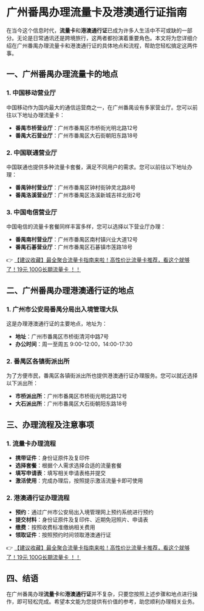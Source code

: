 # 广州番禺办理流量卡及港澳通行证指南

在当今这个信息时代，**流量卡**和**港澳通行证**已成为许多人生活中不可或缺的一部分。无论是日常通讯还是跨境旅行，这两者都扮演着重要角色。本文将为您详细介绍在广州番禺办理流量卡和港澳通行证的具体地点和流程，帮助您轻松搞定这两件事。

## 一、广州番禺办理流量卡的地点

### 1. 中国移动营业厅
中国移动作为国内最大的通信运营商之一，在广州番禺设有多家营业厅。您可以前往以下地址办理流量卡：

- **番禺市桥营业厅**：广州市番禺区市桥街光明北路12号
- **番禺大石营业厅**：广州市番禺区大石街朝阳东路18号

### 2. 中国联通营业厅
中国联通也提供多种流量卡套餐，满足不同用户的需求。您可以前往以下地址办理：

- **番禺钟村营业厅**：广州市番禺区钟村街钟灵北路8号
- **番禺洛溪营业厅**：广州市番禺区洛溪新城吉祥北街2号

### 3. 中国电信营业厅
中国电信的流量卡套餐同样丰富多样，您可以选择以下营业厅办理：

- **番禺南村营业厅**：广州市番禺区南村镇兴业大道12号
- **番禺石碁营业厅**：广州市番禺区石碁镇市莲路18号

👉 [【建议收藏】最全聚合流量卡指南来啦！高性价比流量卡推荐，看这个就够了！19元 100G长期流量卡 ！！](https://bit.ly/Liuliangka)

## 二、广州番禺办理港澳通行证的地点

### 1. 广州市公安局番禺分局出入境管理大队
这是办理港澳通行证的主要地点，地址为：

- **地址**：广州市番禺区市桥街清河中路7号
- **办公时间**：周一至周五 9:00-12:00，14:00-17:30

### 2. 番禺区各镇街派出所
为了方便市民，番禺区各镇街派出所也提供港澳通行证办理服务。您可以就近选择以下派出所：

- **市桥派出所**：广州市番禺区市桥街光明北路12号
- **大石派出所**：广州市番禺区大石街朝阳东路18号

## 三、办理流程及注意事项

### 1. 流量卡办理流程
- **携带证件**：身份证原件及复印件
- **选择套餐**：根据个人需求选择合适的流量套餐
- **填写申请表**：填写相关申请表格并提交
- **激活使用**：完成办理后，按照提示激活流量卡即可使用

### 2. 港澳通行证办理流程
- **预约**：通过广州市公安局出入境管理网上预约系统进行预约
- **提交材料**：身份证原件及复印件、近期免冠照片、申请表
- **缴费**：按照收费标准缴纳相关费用
- **领取证件**：按照预约时间领取港澳通行证

👉 [【建议收藏】最全聚合流量卡指南来啦！高性价比流量卡推荐，看这个就够了！19元 100G长期流量卡 ！！](https://bit.ly/Liuliangka)

## 四、结语

在广州番禺办理**流量卡**和**港澳通行证**并不复杂，只要您按照上述步骤和地点进行操作，即可轻松完成。希望本文能为您提供有价值的参考，助您顺利办理相关业务。